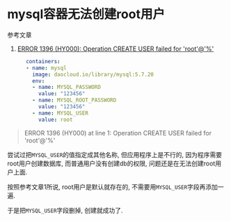 # mysql容器无法创建root用户

参考文章

1. [ERROR 1396 (HY000): Operation CREATE USER failed for 'root'@'%'](https://github.com/docker-library/mysql/issues/129)

```yaml
      containers:
      - name: mysql
        image: daocloud.io/library/mysql:5.7.20
        env:
        - name: MYSQL_PASSWORD
          value: "123456"
        - name: MYSQL_ROOT_PASSWORD
          value: "123456"
        - name: MYSQL_USER
          value: root
```

> ERROR 1396 (HY000) at line 1: Operation CREATE USER failed for 'root'@'%'

尝试过把`MYSQL_USER`的值指定成其他名称, 但应用程序上是不行的, 因为程序需要root用户创建数据库, 而普通用户没有创建db的权限, 问题还是在无法创建root用户上面.

按照参考文章1所说, root用户是默认就存在的, 不需要用`MYSQL_USER`字段再添加一遍.

于是把`MYSQL_USER`字段删掉, 创建就成功了.

